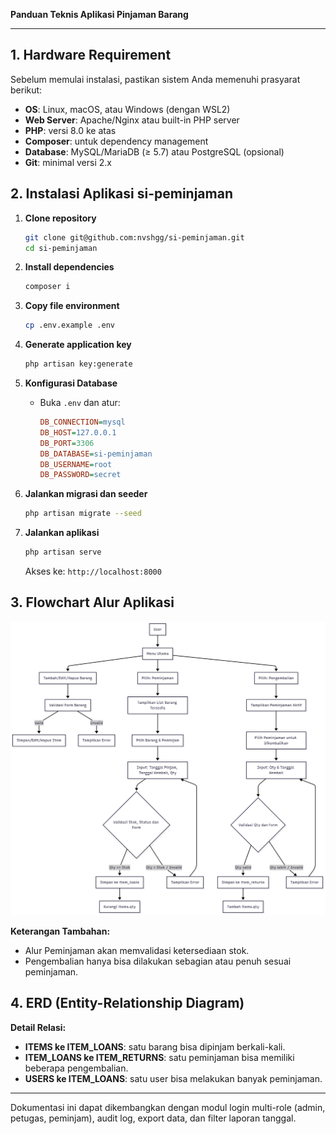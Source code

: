 **Panduan Teknis Aplikasi Pinjaman Barang**

---

## 1. Hardware Requirement

Sebelum memulai instalasi, pastikan sistem Anda memenuhi prasyarat berikut:

- **OS**: Linux, macOS, atau Windows (dengan WSL2)
- **Web Server**: Apache/Nginx atau built-in PHP server
- **PHP**: versi 8.0 ke atas
- **Composer**: untuk dependency management
- **Database**: MySQL/MariaDB (≥ 5.7) atau PostgreSQL (opsional)
- **Git**: minimal versi 2.x

## 2. Instalasi Aplikasi si-peminjaman

1. **Clone repository**

   ```bash
   git clone git@github.com:nvshgg/si-peminjaman.git
   cd si-peminjaman
   ```

2. **Install dependencies**

   ```bash
   composer i
   ```

3. **Copy file environment**

   ```bash
   cp .env.example .env
   ```

4. **Generate application key**

   ```bash
   php artisan key:generate
   ```

5. **Konfigurasi Database**

   - Buka `.env` dan atur:
     ```ini
     DB_CONNECTION=mysql
     DB_HOST=127.0.0.1
     DB_PORT=3306
     DB_DATABASE=si-peminjaman
     DB_USERNAME=root
     DB_PASSWORD=secret
     ```

6. **Jalankan migrasi dan seeder**

   ```bash
   php artisan migrate --seed
   ```

7. **Jalankan aplikasi**

   ```bash
   php artisan serve
   ```

   Akses ke: `http://localhost:8000`

## 3. Flowchart Alur Aplikasi
![Flowchart](public/dist/img/Flowchart-peminjaman.png)

**Keterangan Tambahan:**

- Alur Peminjaman akan memvalidasi ketersediaan stok.
- Pengembalian hanya bisa dilakukan sebagian atau penuh sesuai peminjaman.

## 4. ERD (Entity-Relationship Diagram)


**Detail Relasi:**

- **ITEMS ke ITEM\_LOANS**: satu barang bisa dipinjam berkali-kali.
- **ITEM\_LOANS ke ITEM\_RETURNS**: satu peminjaman bisa memiliki beberapa pengembalian.
- **USERS ke ITEM\_LOANS**: satu user bisa melakukan banyak peminjaman.

---

Dokumentasi ini dapat dikembangkan dengan modul login multi-role (admin, petugas, peminjam), audit log, export data, dan filter laporan tanggal.

